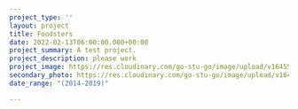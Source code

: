 ```yaml
---
project_type: ''
layout: project
title: Foodsters
date: 2022-02-13T06:00:00.000+00:00
project_summary: A test project.
project_description: please work
project_image: https://res.cloudinary.com/go-stu-go/image/upload/v1645592634/home/gostugo/burger_purple_swcbmm.gif
secondary_photo: https://res.cloudinary.com/go-stu-go/image/upload/v1644551611/home/gostugo/new_lines_iexk2y.png
date_range: "(2014-2019)"

---
```

